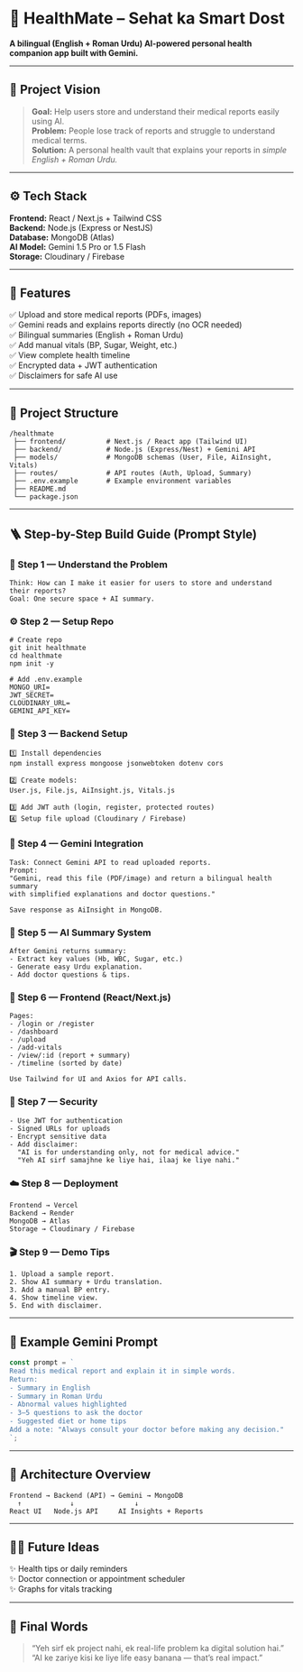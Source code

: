 # 🏥 HealthMate – Sehat ka Smart Dost
**A bilingual (English + Roman Urdu) AI-powered personal health companion app built with Gemini.**

---

## 🧭 Project Vision
> **Goal:** Help users store and understand their medical reports easily using AI.  
> **Problem:** People lose track of reports and struggle to understand medical terms.  
> **Solution:** A personal health vault that explains your reports in *simple English + Roman Urdu.*

---

## ⚙️ Tech Stack
**Frontend:** React / Next.js + Tailwind CSS  
**Backend:** Node.js (Express or NestJS)  
**Database:** MongoDB (Atlas)  
**AI Model:** Gemini 1.5 Pro or 1.5 Flash  
**Storage:** Cloudinary / Firebase  

---

## 🚀 Features
✅ Upload and store medical reports (PDFs, images)  
✅ Gemini reads and explains reports directly (no OCR needed)  
✅ Bilingual summaries (English + Roman Urdu)  
✅ Add manual vitals (BP, Sugar, Weight, etc.)  
✅ View complete health timeline  
✅ Encrypted data + JWT authentication  
✅ Disclaimers for safe AI use  

---

## 🧩 Project Structure
```
/healthmate
 ├── frontend/          # Next.js / React app (Tailwind UI)
 ├── backend/           # Node.js (Express/Nest) + Gemini API
 ├── models/            # MongoDB schemas (User, File, AiInsight, Vitals)
 ├── routes/            # API routes (Auth, Upload, Summary)
 ├── .env.example       # Example environment variables
 ├── README.md
 └── package.json
```

---

## 🪜 Step-by-Step Build Guide (Prompt Style)

### 🧠 Step 1 — Understand the Problem
```
Think: How can I make it easier for users to store and understand their reports?
Goal: One secure space + AI summary.
```

### ⚙️ Step 2 — Setup Repo
```
# Create repo
git init healthmate
cd healthmate
npm init -y

# Add .env.example
MONGO_URI=
JWT_SECRET=
CLOUDINARY_URL=
GEMINI_API_KEY=
```

### 🧱 Step 3 — Backend Setup
```
1️⃣ Install dependencies
npm install express mongoose jsonwebtoken dotenv cors

2️⃣ Create models:
User.js, File.js, AiInsight.js, Vitals.js

3️⃣ Add JWT auth (login, register, protected routes)
4️⃣ Setup file upload (Cloudinary / Firebase)
```

### 🤖 Step 4 — Gemini Integration
```
Task: Connect Gemini API to read uploaded reports.
Prompt:
"Gemini, read this file (PDF/image) and return a bilingual health summary
with simplified explanations and doctor questions."

Save response as AiInsight in MongoDB.
```

### 🧠 Step 5 — AI Summary System
```
After Gemini returns summary:
- Extract key values (Hb, WBC, Sugar, etc.)
- Generate easy Urdu explanation.
- Add doctor questions & tips.
```

### 🎨 Step 6 — Frontend (React/Next.js)
```
Pages:
- /login or /register
- /dashboard
- /upload
- /add-vitals
- /view/:id (report + summary)
- /timeline (sorted by date)

Use Tailwind for UI and Axios for API calls.
```

### 🔐 Step 7 — Security
```
- Use JWT for authentication
- Signed URLs for uploads
- Encrypt sensitive data
- Add disclaimer:
  "AI is for understanding only, not for medical advice."
  "Yeh AI sirf samajhne ke liye hai, ilaaj ke liye nahi."
```

### ☁️ Step 8 — Deployment
```
Frontend → Vercel
Backend → Render
MongoDB → Atlas
Storage → Cloudinary / Firebase
```

### 🎬 Step 9 — Demo Tips
```
1. Upload a sample report.
2. Show AI summary + Urdu translation.
3. Add a manual BP entry.
4. Show timeline view.
5. End with disclaimer.
```

---

## 🧠 Example Gemini Prompt
```js
const prompt = `
Read this medical report and explain it in simple words.
Return:
- Summary in English
- Summary in Roman Urdu
- Abnormal values highlighted
- 3–5 questions to ask the doctor
- Suggested diet or home tips
Add a note: "Always consult your doctor before making any decision."
`;
```

---

## 🧩 Architecture Overview
```
Frontend → Backend (API) → Gemini → MongoDB
  ↑            ↓               ↓
React UI   Node.js API     AI Insights + Reports
```

---

## 🧑‍💻 Future Ideas
✨ Health tips or daily reminders  
✨ Doctor connection or appointment scheduler  
✨ Graphs for vitals tracking  

---

## 💬 Final Words
> “Yeh sirf ek project nahi, ek real-life problem ka digital solution hai.”  
> “AI ke zariye kisi ke liye life easy banana — that’s real impact.”

